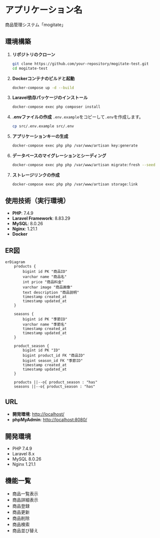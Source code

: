 # アプリケーション名
商品管理システム「mogitate」

## 環境構築
1.  **リポジトリのクローン**
    ```bash
    git clone https://github.com/your-repository/mogitate-test.git
    cd mogitate-test
    ```

2.  **Dockerコンテナのビルドと起動**
    ```bash
    docker-compose up -d --build
    ```

3.  **Laravel依存パッケージのインストール**
    ```bash
    docker-compose exec php composer install
    ```

4.  **.envファイルの作成**
    `.env.example`をコピーして`.env`を作成します。
    ```bash
    cp src/.env.example src/.env
    ```

5.  **アプリケーションキーの生成**
    ```bash
    docker-compose exec php php /var/www/artisan key:generate
    ```

6.  **データベースのマイグレーションとシーディング**
    ```bash
    docker-compose exec php php /var/www/artisan migrate:fresh --seed
    ```
    
7. **ストレージリンクの作成**
   ```bash
   docker-compose exec php php /var/www/artisan storage:link
   ```

## 使用技術（実行環境）
-   **PHP**: 7.4.9
-   **Laravel Framework**: 8.83.29
-   **MySQL**: 8.0.26
-   **Nginx**: 1.21.1
-   **Docker**

## ER図
```mermaid
erDiagram
    products {
        bigint id PK "商品ID"
        varchar name "商品名"
        int price "商品料金"
        varchar image "商品画像"
        text description "商品説明"
        timestamp created_at
        timestamp updated_at
    }

    seasons {
        bigint id PK "季節ID"
        varchar name "季節名"
        timestamp created_at
        timestamp updated_at
    }

    product_season {
        bigint id PK "ID"
        bigint product_id FK "商品ID"
        bigint season_id FK "季節ID"
        timestamp created_at
        timestamp updated_at
    }

    products ||--o{ product_season : "has"
    seasons ||--o{ product_season : "has"
```

## URL
-   **開発環境**: [http://localhost/](http://localhost/)
-   **phpMyAdmin**: [http://localhost:8080/](http://localhost:8080/)

## 開発環境

- PHP 7.4.9
- Laravel 8.x
- MySQL 8.0.26
- Nginx 1.21.1

## 機能一覧

- 商品一覧表示
- 商品詳細表示
- 商品登録
- 商品更新
- 商品削除
- 商品検索
- 商品並び替え 